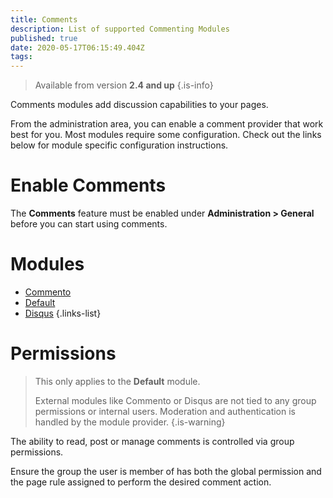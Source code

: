 ```yaml
---
title: Comments
description: List of supported Commenting Modules
published: true
date: 2020-05-17T06:15:49.404Z
tags: 
---
```


> Available from version **2.4 and up**
{.is-info}

Comments modules add discussion capabilities to your pages.

From the administration area, you can enable a comment provider that work best for you.
Most modules require some configuration. Check out the links below for module specific configuration instructions.

# Enable Comments

The **Comments** feature must be enabled under **Administration > General** before you can start using comments.

# Modules

- [Commento](/comments/commento)
- [Default](/comments/default)
- [Disqus](/comments/disqus)
{.links-list}

# Permissions

> This only applies to the **Default** module.
>
> External modules like Commento or Disqus are not tied to any group permissions or internal users. Moderation and authentication is handled by the module provider.
{.is-warning}

The ability to read, post or manage comments is controlled via group permissions.

Ensure the group the user is member of has both the global permission and the page rule assigned to perform the desired comment action.